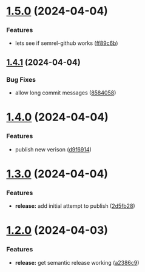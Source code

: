 # [1.5.0](https://github.com/cduggan-reapit/action-test/compare/v1.4.1...v1.5.0) (2024-04-04)


### Features

* lets see if semrel-github works ([ff89c6b](https://github.com/cduggan-reapit/action-test/commit/ff89c6b8e899f8742df4d32930bf3c73da4335f6))

## [1.4.1](https://github.com/cduggan-reapit/action-test/compare/v1.4.0...v1.4.1) (2024-04-04)


### Bug Fixes

* allow long commit messages ([8584058](https://github.com/cduggan-reapit/action-test/commit/858405897ec0cd32456c9094243947ed5f6c9fd9))

# [1.4.0](https://github.com/cduggan-reapit/action-test/compare/v1.3.0...v1.4.0) (2024-04-04)


### Features

* publish new verison ([d9f6914](https://github.com/cduggan-reapit/action-test/commit/d9f6914a9b6e519e32f20f78ada98aff361c5058))

# [1.3.0](https://github.com/cduggan-reapit/action-test/compare/v1.2.0...v1.3.0) (2024-04-04)


### Features

* **release:** add initial attempt to publish ([2d5fb28](https://github.com/cduggan-reapit/action-test/commit/2d5fb28c1b52e278e5cca2ecf8379a46769250bc))

# [1.2.0](https://github.com/cduggan-reapit/action-test/compare/v1.1.0...v1.2.0) (2024-04-03)


### Features

* **release:** get semantic release working ([a2386c9](https://github.com/cduggan-reapit/action-test/commit/a2386c97b5117d62b365e412559148bcafa2b0dc))
